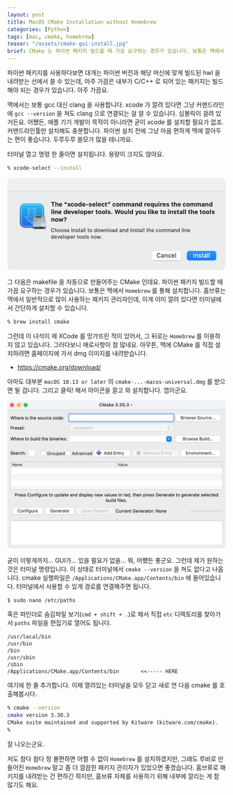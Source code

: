 ```yaml
---
layout: post
title: MacOS CMake Installation without Homebrew
categories: [Python]
tags: [mac, cmake, homebrew]
teaser: "/assets/cmake-gui-install.jpg"
brief: CMake 는 파이썬 패키지 빌드할 때 가끔 요구하는 경우가 있습니다. 보통은 맥에서 Homebrew 를 통해 설치하는데, 저는 Homebrew 를 사용하지 않기 때문에 직접 설치해봤습니다. 맥용 CMake 를 내려받은 뒤 paths 에 등록해주면 됩니다.
---
```


파이썬 패키지를 사용하다보면 대개는 파이썬 버전과 해당 머신에 맞게 빌드된 hwl 을 내려받는 선에서 쓸 수 있는데, 아주 가끔은 내부가 C/C++ 로 되어 있는 패키지는 빌드해야 되는 경우가 있습니다. 아주 가끔요.

맥에서는 보통 gcc 대신 clang 을 사용합니다. xcode 가 깔려 있다면 그냥 커맨드라인에 `gcc --version` 을 쳐도 clang 으로 연결되는 걸 알 수 있습니다. 심볼릭이 걸려 있거든요. 어쨌든, 애플 기기 개발이 목적이 아니라면 굳이 xcode 를 설치할 필요가 없죠. 커맨드라인툴만 설치해도 충분합니다. 파이썬 설치 전에 그냥 마음 편하게 맥에 깔아두는 편이 좋습니다. 두루두루 쓸모가 많을 테니까요.

터미널 열고 명령 한 줄이면 설치됩니다. 용량이 크지도 않아요.

```bash
% xcode-select --install
```

![Xcode Command Line Tools Install](/assets/xcode-command-line-tools-install.jpg)

그 다음은 makefile 을 자동으로 만들어주는 CMake 인데요. 파이썬 패키지 빌드할 때 가끔 요구하는 경우가 있습니다. 보통은 맥에서 `Homebrew` 를 통해 설치합니다. 홈브류는 맥에서 일반적으로 많이 사용하는 패키지 관리자인데, 이게 이미 깔려 있다면 터미널에서 간단하게 설치할 수 있습니다.

```bash
% brew install cmake
```

그런데 이 녀석이 제 XCode 를 망가뜨린 적이 있어서, 그 뒤로는 `Homebrew` 를 이용하지 않고 있습니다. 그러다보니 애로사항이 참 많네요. 아무튼, 맥에 CMake 를 직접 설치하려면 홈페이지에 가서 dmg 이미지를 내려받습니다.

* <https://cmake.org/download/>

아마도 대부분 `macOS 10.13 or later` 의 `cmake-...-macos-universal.dmg` 를 받으면 될 겁니다. 그리고 클릭! 해서 아이콘을 끌고 와 설치합니다. 앱이군요.

![CMake GUI](/assets/cmake-gui.jpg)

굳이 이렇게까지... GUI가... 있을 필요가 없을... 뭐, 어쨌든 좋군요. 그런데 제가 원하는 것은 터미널 명령입니다. 이 상태로 터미널에서 `cmake --version` 을 쳐도 없다고 나옵니다. cmake 실행파일은 `/Applications/CMake.app/Contents/bin` 에 들어있습니다. 터미널에서 사용할 수 있게 경로를 연결해주면 됩니다.

```bash
$ sudo nano /etc/paths
```

혹은 파인더로 숨김파일 보기(`cmd + shift + .`)로 해서 직접 `etc` 디렉토리를 찾아가서 `paths` 파일을 편집기로 열어도 됩니다.

```
/usr/local/bin
/usr/bin
/bin
/usr/sbin
/sbin
/Applications/CMake.app/Contents/bin       <<----- HERE
```

여기에 한 줄 추가합니다. 이제 열려있는 터미널을 모두 닫고 새로 연 다음 cmake 를 호출해봅시다.

```bash
% cmake --version
cmake version 3.30.3
CMake suite maintained and supported by Kitware (kitware.com/cmake).
%
```

잘 나오는군요.

저도 참다 참다 정 불편하면 어쩔 수 없이 `Homebrew` 를 설치하겠지만, 그래도 루비로 만들어진 `Homebrew` 말고 좀 더 깜끔한 패키지 관리자가 있었으면 좋겠습니다. 홈브류로 패키지를 내려받는 건 편하긴 하지만, 홈브류 자체를 사용하기 위해 내부에 깔리는 게 참 많기도 해요.

